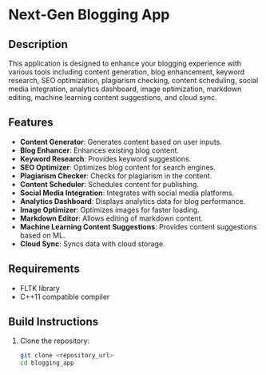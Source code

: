 # Next-Gen Blogging App

## Description
This application is designed to enhance your blogging experience with various tools including content generation, blog enhancement, keyword research, SEO optimization, plagiarism checking, content scheduling, social media integration, analytics dashboard, image optimization, markdown editing, machine learning content suggestions, and cloud sync.

## Features
- **Content Generator**: Generates content based on user inputs.
- **Blog Enhancer**: Enhances existing blog content.
- **Keyword Research**: Provides keyword suggestions.
- **SEO Optimizer**: Optimizes blog content for search engines.
- **Plagiarism Checker**: Checks for plagiarism in the content.
- **Content Scheduler**: Schedules content for publishing.
- **Social Media Integration**: Integrates with social media platforms.
- **Analytics Dashboard**: Displays analytics data for blog performance.
- **Image Optimizer**: Optimizes images for faster loading.
- **Markdown Editor**: Allows editing of markdown content.
- **Machine Learning Content Suggestions**: Provides content suggestions based on ML.
- **Cloud Sync**: Syncs data with cloud storage.

## Requirements
- FLTK library
- C++11 compatible compiler

## Build Instructions
1. Clone the repository:
   ```bash
   git clone <repository_url>
   cd blogging_app
